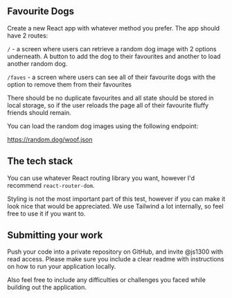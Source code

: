 ## Favourite Dogs

Create a new React app with whatever method you prefer. The app should have 2 routes:

`/` - a screen where users can retrieve a random dog image with 2 options underneath. A button to add the dog to their favourites and another to load another random dog.

`/faves` - a screen where users can see all of their favourite dogs with the option to remove them from their favourites

There should be no duplicate favourites and all state should be stored in local storage, so if the user reloads the page all of their favourite fluffy friends should remain.

You can load the random dog images using the following endpoint:

https://random.dog/woof.json

## The tech stack

You can use whatever React routing library you want, however I'd recommend `react-router-dom`.

Styling is not the most important part of this test, however if you can make it look nice that would be appreciated. We use Tailwind a lot internally, so feel free to use it if you want to.

## Submitting your work

Push your code into a private repository on GitHub, and invite @js1300 with read access. Please make sure you include a clear readme with instructions on how to run your application locally.

Also feel free to include any difficulties or challenges you faced while building out the application.
